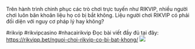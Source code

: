 Trên hành trình chinh phục các trò chơi trực tuyến như RIKVIP, nhiều người chơi luôn băn khoăn liệu họ có bị bắt không. Liệu người chơi RIKVIP có phải đối diện với nguy cơ pháp lý hay không?

#rikvip #rikvipcasino #nhacairikvip
Đọc bài viết đầy đủ tại đây: https://rikvipp.bet/nguoi-choi-rikvip-co-bi-bat-khong/
![](https://s3-ap-northeast-1.amazonaws.com/g0v-hackmd-images/uploads/upload_f69bc2b923371835c81087154ada1e2d.jpg)
